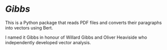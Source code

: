 # *Gibbs*

This is a Python package that reads PDF files and converts their paragraphs into vectors using Bert. 

I named it Gibbs in honour of Willard Gibbs and Oliver Heaviside who independently developed vector analysis.